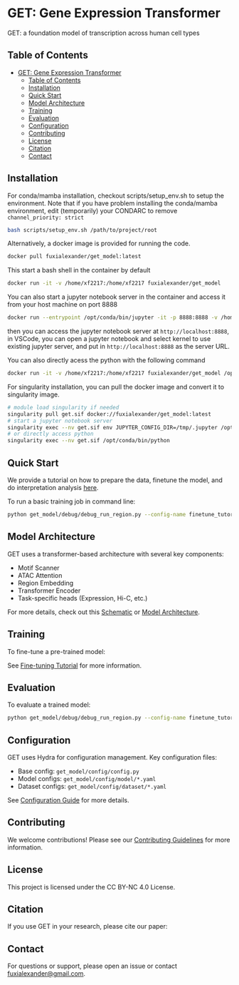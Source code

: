 # GET: Gene Expression Transformer

GET: a foundation model of transcription across human cell types

## Table of Contents

- [GET: Gene Expression Transformer](#get-gene-expression-transformer)
  - [Table of Contents](#table-of-contents)
  - [Installation](#installation)
  - [Quick Start](#quick-start)
  - [Model Architecture](#model-architecture)
  - [Training](#training)
  - [Evaluation](#evaluation)
  - [Configuration](#configuration)
  - [Contributing](#contributing)
  - [License](#license)
  - [Citation](#citation)
  - [Contact](#contact)

## Installation

For conda/mamba installation, checkout scripts/setup_env.sh to setup the environment. Note that if you have problem installing the conda/mamba environment, edit (temporarily) your CONDARC to remove `channel_priority: strict` 
```bash
bash scripts/setup_env.sh /path/to/project/root
```

Alternatively, a docker image is provided for running the code. 

```bash
docker pull fuxialexander/get_model:latest
```
This start a bash shell in the container by default
```bash
docker run -it -v /home/xf2217:/home/xf2217 fuxialexander/get_model 
```

You can also start a jupyter notebook server in the container and access it from your host machine on port 8888

```bash
docker run --entrypoint /opt/conda/bin/jupyter -it -p 8888:8888 -v /home/xf2217:/home/xf2217 fuxialexander/get_model notebook --allow-root --ip 0.0.0.0 --no-browser --NotebookApp.token='' --NotebookApp.password='' # add password if you want
```
then you can access the jupyter notebook server at `http://localhost:8888`, in VSCode, you can open a jupyter notebook and select kernel to use existing jupyter server, and put in `http://localhost:8888` as the server URL.

You can also directly acess the python with the following command
```bash
docker run -it -v /home/xf2217:/home/xf2217 fuxialexander/get_model /opt/conda/bin/python /some/script/to/run.py
```

For singularity installation, you can pull the docker image and convert it to singularity image. 
```bash
# module load singularity if needed 
singularity pull get.sif docker://fuxialexander/get_model:latest
# start a jupyter notebook server
singularity exec --nv get.sif env JUPYTER_CONFIG_DIR=/tmp/.jupyter /opt/conda/bin/jupyter notebook --allow-root --ip 0.0.0.0 --no-browser --NotebookApp.token='' --NotebookApp.password=''
# or directly access python
singularity exec --nv get.sif /opt/conda/bin/python
```

## Quick Start

We provide a tutorial on how to prepare the data, finetune the model, and do interpretation analysis [here](tutorials/full_v1_pipeline.py).

To run a basic training job in command line:
```bash
python get_model/debug/debug_run_region.py --config-name finetune_tutorial stage=fit
```

## Model Architecture

GET uses a transformer-based architecture with several key components:
- Motif Scanner
- ATAC Attention
- Region Embedding
- Transformer Encoder
- Task-specific heads (Expression, Hi-C, etc.)

For more details, check out this [Schematic](https://fuxialexander.github.io/get_model/model.html) or [Model Architecture](tutorials/Model%20Customization.md).

## Training

To fine-tune a pre-trained model:

See [Fine-tuning Tutorial](tutorials/Finetune.md) for more information.

## Evaluation

To evaluate a trained model:
```bash
python get_model/debug/debug_run_region.py --config-name finetune_tutorial stage=validate
```

## Configuration

GET uses Hydra for configuration management. Key configuration files:

- Base config: `get_model/config/config.py`
- Model configs: `get_model/config/model/*.yaml`
- Dataset configs: `get_model/config/dataset/*.yaml`

See [Configuration Guide](tutorials/Configuration.md) for more details.

## Contributing

We welcome contributions! Please see our [Contributing Guidelines](CONTRIBUTING.md) for more information.

## License

This project is licensed under the CC BY-NC 4.0 License.

## Citation

If you use GET in your research, please cite our paper:

## Contact

For questions or support, please open an issue or contact [fuxialexander@gmail.com](mailto:fuxialexander@gmail.com).
